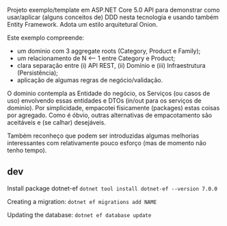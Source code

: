 Projeto exemplo/template em ASP.NET Core 5.0 API para demonstrar como usar/aplicar (alguns conceitos de) DDD nesta tecnologia e usando também Entity Framework.
Adota um estilo arquitetural Onion.

Este exemplo compreende:

- um dominio com 3 aggregate roots (Category, Product e Family);
- um relacionamento de N <— 1 entre Category e Product;
- clara separação entre (i) API REST, (ii) Domínio e (iii) Infraestrutura (Persistência);
- aplicação de algumas regras de negócio/validação.

O dominio contempla as Entidade do negócio, os Serviços (ou casos de uso) envolvendo essas entidades e DTOs (in/out para os serviços de dominio).
Por simplicidade, empacotei fisicamente (packages) estas coisas por agregado.
Como é óbvio, outras alternativas de empacotamento são aceitáveis e (se calhar) desejáveis.

Também reconheço que podem ser introduzidas algumas melhorias interessantes com relativamente pouco esforço (mas de momento não tenho tempo).

## dev

Install package dotnet-ef `dotnet tool install dotnet-ef --version 7.0.0`

Creating a migration: `dotnet ef migrations add NAME`

Updating the database: `dotnet ef database update`

